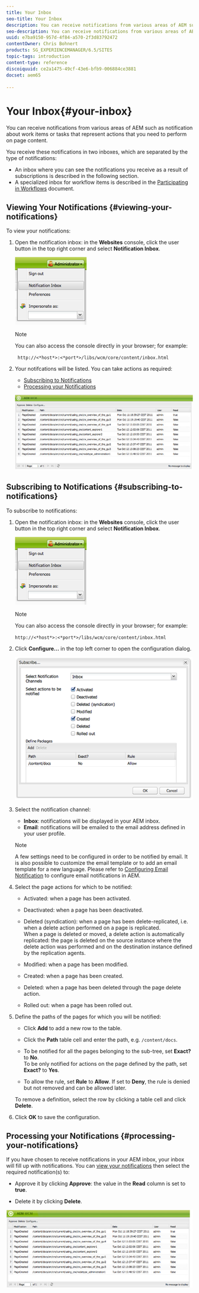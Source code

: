 ```yaml
---
title: Your Inbox
seo-title: Your Inbox
description: You can receive notifications from various areas of AEM such as notification about work items or tasks that represent actions that you need to perform on page content.
seo-description: You can receive notifications from various areas of AEM such as notification about work items or tasks that represent actions that you need to perform on page content.
uuid: e7ba9150-957d-4f84-a570-2f3d83792472
contentOwner: Chris Bohnert
products: SG_EXPERIENCEMANAGER/6.5/SITES
topic-tags: introduction
content-type: reference
discoiquuid: ce2a1475-49cf-43e6-bfb9-006884ce3881
docset: aem65

---
```


# Your Inbox{#your-inbox}

You can receive notifications from various areas of AEM such as notification about work items or tasks that represent actions that you need to perform on page content.

You receive these notifications in two inboxes, which are separated by the type of notifications:

* An inbox where you can see the notifications you receive as a result of subscriptions is described in the following section.
* A specialized inbox for workflow items is described in the [Participating in Workflows](/sites/classic-ui-authoring/using/classic-workflows-participating.md) document.

## Viewing Your Notifications {#viewing-your-notifications}

To view your notifications:

1. Open the notification inbox: in the **Websites** console, click the user button in the top right corner and select **Notification Inbox**.

   ![](assets/screen_shot_2012-02-08at105226am.png)

   >[!NOTE]
   >
   >You can also access the console directly in your browser; for example:
   >
   >
   >` http://<*host*>:<*port*>/libs/wcm/core/content/inbox.html`

1. Your notifcations will be listed. You can take actions as required:

    * [Subscribing to Notifications](#subscribing-to-notifications)
    * [Processing your Notifications](#processing-your-notifications)

   ![](assets/chlimage_1-4.jpeg)

## Subscribing to Notifications {#subscribing-to-notifications}

To subscribe to notifications:

1. Open the notification inbox: in the **Websites** console, click the user button in the top right corner and select **Notification Inbox**.

   ![](assets/screen_shot_2012-02-08at105226am-1.png)

   >[!NOTE]
   >
   >You can also access the console directly in your browser; for example:
   >
   >
   >`http://<*host*>:<*port*>/libs/wcm/core/content/inbox.html`

1. Click **Configure...** in the top left corner to open the configuration dialog.

   ![](assets/screen_shot_2012-02-08at111056am.png)

1. Select the notification channel:

    * **Inbox**: notifications will be displayed in your AEM inbox.
    * **Email**: notifications will be emailed to the email address defined in your user profile.

   >[!NOTE]
   >
   >A few settings need to be configured in order to be notified by email. It is also possible to customize the email template or to add an email template for a new language. Please refer to [Configuring Email Notification](/sites/administering/using/notification.md#configuringemailnotification) to configure email notifications in AEM.

1. Select the page actions for which to be notified:

    * Activated: when a page has been activated.  
    * Deactivated: when a page has been deactivated.  
    * Deleted (syndication): when a page has been delete-replicated, i.e. when a delete action performed on a page is replicated.  
      When a page is deleted or moved, a delete action is automatically replicated: the page is deleted on the source instance where the delete action was performed and on the destination instance defined by the replication agents.  
    
    * Modified: when a page has been modified.  
    * Created: when a page has been created.  
    * Deleted: when a page has been deleted through the page delete action.  
    * Rolled out: when a page has been rolled out.

1. Define the paths of the pages for which you will be notified:

    * Click **Add** to add a new row to the table.
    * Click the **Path** table cell and enter the path, e.g. `/content/docs`.
    
    * To be notified for all the pages belonging to the sub-tree, set **Exact?** to **No**.  
      To be only notified for actions on the page defined by the path, set **Exact?** to **Yes**.
    
    * To allow the rule, set **Rule** to **Allow**. If set to **Deny**, the rule is denied but not removed and can be allowed later.

   To remove a definition, select the row by clicking a table cell and click **Delete**.

1. Click **OK** to save the configuration.

## Processing your Notifications {#processing-your-notifications}

If you have chosen to receive notifications in your AEM inbox, your inbox will fill up with notifications. You can [view your notifications](#viewing-your-notifications) then select the required notification(s) to:

* Approve it by clicking **Approve**: the value in the **Read** column is set to **true**.

* Delete it by clicking **Delete**.

![](assets/chlimage_1-5.jpeg)

